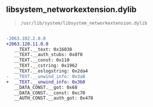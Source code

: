 ## libsystem_networkextension.dylib

> `/usr/lib/system/libsystem_networkextension.dylib`

```diff

-2063.102.2.0.0
+2063.120.11.0.0
   __TEXT.__text: 0x16038
   __TEXT.__auth_stubs: 0x8f0
   __TEXT.__const: 0x110
   __TEXT.__cstring: 0x1962
   __TEXT.__oslogstring: 0x2da4
-  __TEXT.__unwind_info: 0x3a8
+  __TEXT.__unwind_info: 0x3b0
   __DATA_CONST.__got: 0x68
   __DATA_CONST.__const: 0xc70
   __AUTH_CONST.__auth_got: 0x478

```
